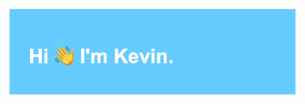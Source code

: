 <p align="center"><img align="justify" src="https://github.com/kevinlongboy/kevinlongboy/blob/main/header.png" alt="Hi, I'm Kevin"></p>
